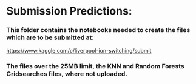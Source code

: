 # Submission Predictions:

### This folder contains the notebooks needed to create the files which are to be submitted at:
https://www.kaggle.com/c/liverpool-ion-switching/submit

### The files over the 25MB limit, the KNN and Random Forests Gridsearches files, where not uploaded.
